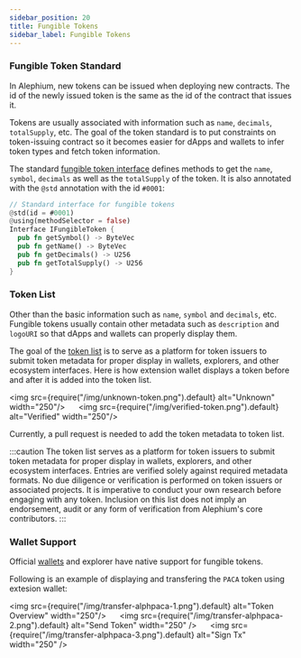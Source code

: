 ```yaml
---
sidebar_position: 20
title: Fungible Tokens
sidebar_label: Fungible Tokens
---
```


### Fungible Token Standard

In Alephium, new tokens can be issued when deploying new
contracts. The id of the newly issued token is the same as the id of
the contract that issues it.

Tokens are usually associated with information such as
`name`, `decimals`, `totalSupply`, etc. The goal of the token standard is
to put constraints on token-issuing contract so it becomes easier for
dApps and wallets to infer token types and fetch token information.

The standard [fungible token
interface](https://github.com/alephium/alephium-web3/blob/master/packages/web3/std/fungible_token_interface.ral)
defines methods to get the `name`, `symbol`, `decimals` as well as the
`totalSupply` of the token. It is also annotated with the `@std`
annotation with the id `#0001`:

```rust
// Standard interface for fungible tokens
@std(id = #0001)
@using(methodSelector = false)
Interface IFungibleToken {
  pub fn getSymbol() -> ByteVec
  pub fn getName() -> ByteVec
  pub fn getDecimals() -> U256
  pub fn getTotalSupply() -> U256
}
```

### Token List

Other than the basic information such as `name`, `symbol` and
`decimals`, etc. Fungible tokens usually contain other metadata such
as `description` and `logoURI` so that dApps and wallets can properly
display them.

The goal of the [token list](https://github.com/alephium/token-list)
is to serve as a platform for token issuers to submit token metadata
for proper display in wallets, explorers, and other ecosystem
interfaces. Here is how extension wallet displays a token before and
after it is added into the token list.

<img src={require("/img/unknown-token.png").default} alt="Unknown" width="250"/>
&nbsp;&nbsp;&nbsp;&nbsp;
<img src={require("/img/verified-token.png").default} alt="Verified" width="250"/>

Currently, a pull request is needed to add the token metadata to token
list.

:::caution
The token list serves as a platform for token issuers to submit token
metadata for proper display in wallets, explorers, and other ecosystem
interfaces. Entries are verified solely against required metadata
formats. No due diligence or verification is performed on token
issuers or associated projects. It is imperative to conduct your own
research before engaging with any token. Inclusion on this list does
not imply an endorsement, audit or any form of verification from
Alephium's core contributors.
:::

### Wallet Support

Official [wallets](/wallet) and explorer have native support for
fungible tokens.

Following is an example of displaying and transfering the `PACA` token
using extesion wallet:

<img src={require("/img/transfer-alphpaca-1.png").default} alt="Token Overview" width="250"/>
&nbsp;&nbsp;&nbsp;&nbsp;
<img src={require("/img/transfer-alphpaca-2.png").default} alt="Send Token" width="250" />
&nbsp;&nbsp;&nbsp;&nbsp;
<img src={require("/img/transfer-alphpaca-3.png").default} alt="Sign Tx" width="250" />
